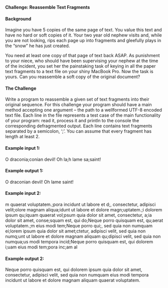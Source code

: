 <b> Challenge: Reassemble Text Fragments </b>

<h4> Background </h4>

Imagine you have 5 copies of the same page of text. You value this text and have no hard or soft
copies of it. Your two year old nephew visits and, while you are not looking, rips each page up into
fragments and gleefully plays in the “snow” he has just created.

You need at least one copy of that page of text back ASAP. As punishment to your niece, who should
have been supervising your nephew at the time of the incident, you set her the painstaking task of
keying in all the paper text fragments to a text file on your shiny MacBook Pro. Now the task is
yours. Can you reassemble a soft copy of the original document?

<h4> The Challenge </h4>

Write a program to reassemble a given set of text fragments into their original sequence. For this
challenge your program should have a main method accepting one argument – the path to a wellformed UTF-8 encoded text file. Each line in the file represents a test case of the main functionality
of your program: read it, process it and println to the console the corresponding defragmented
output.
Each line contains text fragments separated by a semicolon, ‘;’. You can assume that every fragment
has length at least 2.

<h4> Example input 1: </h4>
O draconia;conian devil! Oh la;h lame sa;saint!
<br>
<h4> Example output 1: </h4>
O draconian devil! Oh lame saint!

<h4> Example input 2: </h4>
m quaerat voluptatem.;pora incidunt ut labore et d;, consectetur, adipisci velit;olore magnam
aliqua;idunt ut labore et dolore magn;uptatem.;i dolorem ipsum qu;iquam quaerat vol;psum quia
dolor sit amet, consectetur, a;ia dolor sit amet, conse;squam est, qui do;Neque porro quisquam est,
qu;aerat voluptatem.;m eius modi tem;Neque porro qui;, sed quia non numquam ei;lorem ipsum
quia dolor sit amet;ctetur, adipisci velit, sed quia non numq;unt ut labore et dolore magnam aliquam
qu;dipisci velit, sed quia non numqua;us modi tempora incid;Neque porro quisquam est, qui
dolorem i;uam eius modi tem;pora inc;am al
<br>
<h4>Example output 2:</h4>
Neque porro quisquam est, qui dolorem ipsum quia dolor sit amet, consectetur, adipisci velit, sed
quia non numquam eius modi tempora incidunt ut labore et dolore magnam aliquam quaerat
voluptatem.
